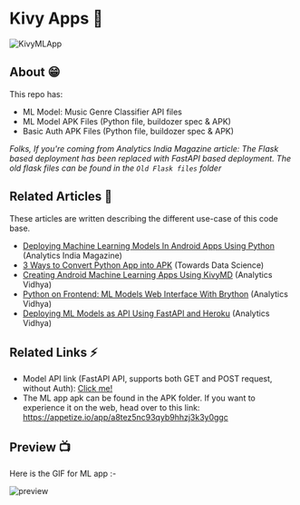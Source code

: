 # Kivy Apps 📲

![KivyMLApp](https://socialify.git.ci/kaustubhgupta/KivyMLApp/image?language=1&theme=Light&stargazers=1&description=1&pulls=1&issues=1&forks=1&owner=1)

## About 😁
This repo has:
- ML Model: Music Genre Classifier API files
- ML Model APK Files (Python file, buildozer spec & APK)
- Basic Auth APK Files (Python file, buildozer spec & APK)

_Folks, If you're coming from Analytics India Magazine article: The Flask based deployment has been replaced with FastAPI based deployment. The old flask files can be found in the `Old Flask files` folder_

## Related Articles 📜

These articles are written describing the different use-case of this code base.

- [Deploying Machine Learning Models In Android Apps Using Python](https://analyticsindiamag.com/deploying-machine-learning-models-in-android-apps-using-python/) (Analytics India Magazine)
- [3 Ways to Convert Python App into APK](https://towardsdatascience.com/3-ways-to-convert-python-app-into-apk-77f4c9cd55af) (Towards Data Science)
- [Creating Android Machine Learning Apps Using KivyMD](https://www.analyticsvidhya.com/blog/2021/06/creating-android-ml-app-kivymd/) (Analytics Vidhya)
- [Python on Frontend: ML Models Web Interface With Brython](https://www.analyticsvidhya.com/blog/2021/07/python-on-frontend-ml-models-web-interface-with-brython/) (Analytics Vidhya)
- [Deploying ML Models as API Using FastAPI and Heroku](https://www.analyticsvidhya.com/blog/2021/06/deploying-ml-models-as-api-using-fastapi-and-heroku/) (Analytics Vidhya)

## Related Links ⚡

- Model API link (FastAPI API, supports both GET and POST request, without Auth): [Click me!](https://kivymlapp.herokuapp.com/)
- The ML app apk can be found in the APK folder. If you want to experience it on the web, head over to this link: https://appetize.io/app/a8tez5nc93qyb9hhzj3k3y0ggc

## Preview 📺

Here is the GIF for ML app :-

![preview](preview.gif)
